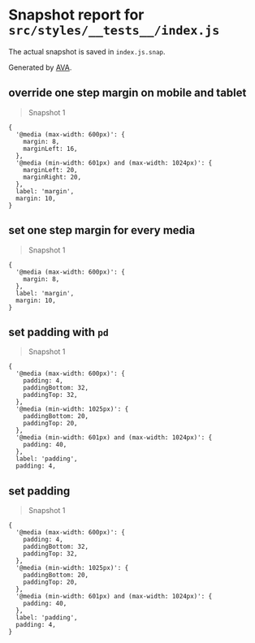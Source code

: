 # Snapshot report for `src/styles/__tests__/index.js`

The actual snapshot is saved in `index.js.snap`.

Generated by [AVA](https://ava.li).

## override one step margin on mobile and tablet

> Snapshot 1

    {
      '@media (max-width: 600px)': {
        margin: 8,
        marginLeft: 16,
      },
      '@media (min-width: 601px) and (max-width: 1024px)': {
        marginLeft: 20,
        marginRight: 20,
      },
      label: 'margin',
      margin: 10,
    }

## set one step margin for every media

> Snapshot 1

    {
      '@media (max-width: 600px)': {
        margin: 8,
      },
      label: 'margin',
      margin: 10,
    }

## set padding with `pd`

> Snapshot 1

    {
      '@media (max-width: 600px)': {
        padding: 4,
        paddingBottom: 32,
        paddingTop: 32,
      },
      '@media (min-width: 1025px)': {
        paddingBottom: 20,
        paddingTop: 20,
      },
      '@media (min-width: 601px) and (max-width: 1024px)': {
        padding: 40,
      },
      label: 'padding',
      padding: 4,
    

## set padding

> Snapshot 1

    {
      '@media (max-width: 600px)': {
        padding: 4,
        paddingBottom: 32,
        paddingTop: 32,
      },
      '@media (min-width: 1025px)': {
        paddingBottom: 20,
        paddingTop: 20,
      },
      '@media (min-width: 601px) and (max-width: 1024px)': {
        padding: 40,
      },
      label: 'padding',
      padding: 4,
    }